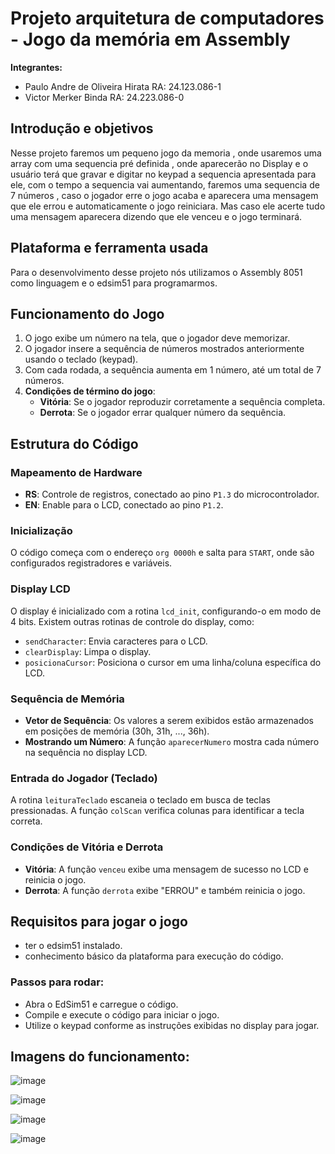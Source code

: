 # Projeto arquitetura de computadores - Jogo da memória em Assembly
**Integrantes:**
- Paulo Andre de Oliveira Hirata RA: 24.123.086-1
- Victor Merker Binda RA: 24.223.086-0

## Introdução e objetivos
  Nesse projeto faremos um pequeno jogo da memoria , onde usaremos uma array com uma sequencia pré definida , onde aparecerão no Display e o usuário terá que gravar e digitar no keypad a sequencia apresentada para ele, com o tempo a sequencia vai aumentando, faremos uma sequencia de 7 números , caso o jogador erre o jogo acaba e aparecera uma mensagem que ele errou e automaticamente o jogo reiniciara. Mas caso ele acerte tudo uma mensagem aparecera dizendo que ele venceu e o jogo terminará.


## Plataforma e ferramenta usada
Para o desenvolvimento desse projeto nós utilizamos o Assembly 8051 como linguagem e o edsim51 para programarmos.

## Funcionamento do Jogo

1.  O jogo exibe um número na tela, que o jogador deve memorizar.
2.  O jogador insere a sequência de números mostrados anteriormente usando o teclado (keypad).
3.  Com cada rodada, a sequência aumenta em 1 número, até um total de 7 números.
4.  **Condições de término do jogo**:
    -   **Vitória**: Se o jogador reproduzir corretamente a sequência completa.
    -   **Derrota**: Se o jogador errar qualquer número da sequência.
## Estrutura do Código

### Mapeamento de Hardware

-   **RS**: Controle de registros, conectado ao pino `P1.3` do microcontrolador.
-   **EN**: Enable para o LCD, conectado ao pino `P1.2`.

### Inicialização

O código começa com o endereço `org 0000h` e salta para `START`, onde são configurados registradores e variáveis.

### Display LCD

O display é inicializado com a rotina `lcd_init`, configurando-o em modo de 4 bits. Existem outras rotinas de controle do display, como:

-   `sendCharacter`: Envia caracteres para o LCD.
-   `clearDisplay`: Limpa o display.
-   `posicionaCursor`: Posiciona o cursor em uma linha/coluna específica do LCD.

### Sequência de Memória

-   **Vetor de Sequência**: Os valores a serem exibidos estão armazenados em posições de memória (30h, 31h, ..., 36h).
-   **Mostrando um Número**: A função `aparecerNumero` mostra cada número na sequência no display LCD.

### Entrada do Jogador (Teclado)

A rotina `leituraTeclado` escaneia o teclado em busca de teclas pressionadas. A função `colScan` verifica colunas para identificar a tecla correta.

### Condições de Vitória e Derrota

-   **Vitória**: A função `venceu` exibe uma mensagem de sucesso no LCD e reinicia o jogo.
-   **Derrota**: A função `derrota` exibe "ERROU" e também reinicia o jogo.

## Requisitos para jogar o jogo
- ter o edsim51 instalado.
- conhecimento básico da plataforma para execução do código.

### Passos para rodar:
-   Abra o EdSim51 e carregue o código.
-   Compile e execute o código para iniciar o jogo.
-   Utilize o keypad conforme as instruções exibidas no display para jogar.

## Imagens do funcionamento:

![image](https://github.com/user-attachments/assets/bd6bdeca-be3f-4d9c-8d2d-8049bbd68df7)

![image](https://github.com/user-attachments/assets/16456392-77d5-4899-871b-ef4c24cac552)

![image](https://github.com/user-attachments/assets/42ad7505-f7c1-4fcf-b957-53d320f64af9)

![image](https://github.com/user-attachments/assets/1ff4a42e-006a-479c-9b16-eeffd675810e)




